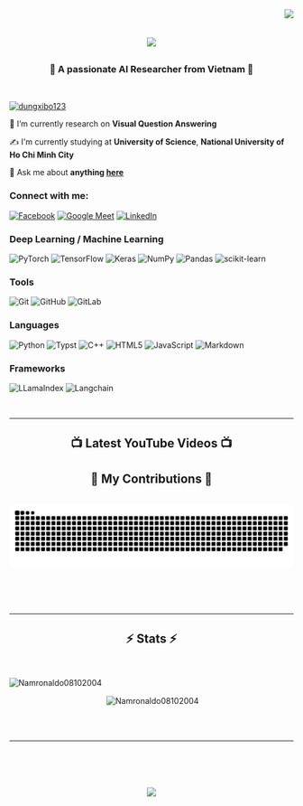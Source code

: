 <img align="right" src="https://visitor-badge.laobi.icu/badge?page_id=Namronaldo08102004.Namronaldo08102004" />

<h1 align="center">
    <img src="https://readme-typing-svg.herokuapp.com/?font=Righteous&size=35&center=true&vCenter=true&width=500&height=70&duration=4000&lines=Hello+everyone!+%F0%9F%91%8B;+I'm+Doan+Dang+Phuong+Nam;Glad+to+meet+you!" />
</h1>

<h3 align="center"> 💪 A passionate AI Researcher from Vietnam 💪</h3>

<br/>

<p align="left"> <a href="https://github.com/ryo-ma/github-profile-trophy"><img src="https://github-profile-trophy.vercel.app/?username=dungxibo123&no-bg=true&theme=radical&margin-w=15&margin-h=15&row=1&column=7" alt="dungxibo123" /></a> </p>
 
🔭 I’m currently research on **Visual Question Answering**

✍️ I'm currently studying at **University of Science**, **National University of Ho Chi Minh City**

💬 Ask me about **anything [here](https://github.com/Namronaldo08102004/Namronaldo08102004/issues)**

<h3 align="left">Connect with me:</h3>
<p align="left">
  
  [![Facebook](https://img.shields.io/badge/Facebook-%231877F2.svg?style=for-the-badge&logo=Facebook&logoColor=white)](https://www.facebook.com/doandangphuongnam)
  [![Google Meet](https://img.shields.io/badge/Google%20Meet-00897B?style=for-the-badge&logo=google-meet&logoColor=white)](https://calendly.com/thanhdoan0910)
  [![LinkedIn](https://img.shields.io/badge/linkedin-%230077B5.svg?style=for-the-badge&logo=linkedin&logoColor=white)](https://www.linkedin.com/in/doandangphuongnam/)
  
</p>

<h3 align="left">Deep Learning / Machine Learning</h3>
<p align="left">

  ![PyTorch](https://img.shields.io/badge/PyTorch-%23EE4C2C.svg?style=for-the-badge&logo=PyTorch&logoColor=white)
  ![TensorFlow](https://img.shields.io/badge/TensorFlow-%23FF6F00.svg?style=for-the-badge&logo=TensorFlow&logoColor=white)
  ![Keras](https://img.shields.io/badge/Keras-%23D00000.svg?style=for-the-badge&logo=Keras&logoColor=white)
  ![NumPy](https://img.shields.io/badge/numpy-%23013243.svg?style=for-the-badge&logo=numpy&logoColor=white)
  ![Pandas](https://img.shields.io/badge/pandas-%23150458.svg?style=for-the-badge&logo=pandas&logoColor=white)
  ![scikit-learn](https://img.shields.io/badge/scikit--learn-%23F7931E.svg?style=for-the-badge&logo=scikit-learn&logoColor=white)

</p>

<h3 align="left">Tools</h3>
<p align="left">

  ![Git](https://img.shields.io/badge/git-%23F05033.svg?style=for-the-badge&logo=git&logoColor=white)
  ![GitHub](https://img.shields.io/badge/github-%23121011.svg?style=for-the-badge&logo=github&logoColor=white)
  ![GitLab](https://img.shields.io/badge/gitlab-%23181717.svg?style=for-the-badge&logo=gitlab&logoColor=white)

</p>

<h3 align="left">Languages</h3>
<p align="left">

  ![Python](https://img.shields.io/badge/python-3670A0?style=for-the-badge&logo=python&logoColor=ffdd54)
  ![Typst](https://img.shields.io/badge/typst-%23008080.svg?style=for-the-badge&logo=latex&logoColor=white)
  ![C++](https://img.shields.io/badge/c++-%2300599C.svg?style=for-the-badge&logo=c%2B%2B&logoColor=white)
  ![HTML5](https://img.shields.io/badge/html5-%23E34F26.svg?style=for-the-badge&logo=html5&logoColor=white)
  ![JavaScript](https://img.shields.io/badge/javascript-%23323330.svg?style=for-the-badge&logo=javascript&logoColor=%23F7DF1E)
  ![Markdown](https://img.shields.io/badge/markdown-%23000000.svg?style=for-the-badge&logo=markdown&logoColor=white)

</p>

<h3 align="left">Frameworks</h3>
<p align="left">

![LLamaIndex](https://img.shields.io/badge/llamaindex-%23092E20.svg?style=for-the-badge&logo=django&logoColor=white)
![Langchain](https://img.shields.io/badge/langchain-%23430098.svg?style=for-the-badge&logo=heroku&logoColor=white)

</p>

<br/>
<hr/>

<div align = "center">
    <h2>📺 Latest YouTube Videos 📺</h2>
</div>

<div align="center">
  <h2>🐍 My Contributions 🐍</h2>
  <br>
  <img alt="snake eating my contributions" src="https://raw.githubusercontent.com/Namronaldo08102004/Namronaldo08102004/output/github-contribution-grid-snake.svg" />
  
  <br/><br/><br/>
</div>

<hr/>

<h2 align="center">⚡ Stats ⚡</h2>
<br>
<div align=center>
  <p><img align="left" src="https://github-readme-stats.vercel.app/api/top-langs?username=Namronaldo08102004&show_icons=true&locale=en&layout=compact&theme=radical&hide=HTML,Jupyter%20Notebook" alt="Namronaldo08102004" /></p>

  <br>

  <p>&nbsp;<img align="center" src="https://github-readme-stats.vercel.app/api?username=Namronaldo08102004&show_icons=true&locale=en&theme=radical" alt="Namronaldo08102004" /></p>

</div>

<br/><br/>

<hr/>

<br/>

<h1 align="center">
    <img src="https://readme-typing-svg.herokuapp.com/?font=Righteous&size=35&center=true&vCenter=true&width=500&height=70&duration=4000&lines=+Thanks+for+Watching;" />
</h1>

<br/>
